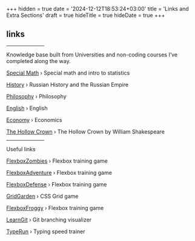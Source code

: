 +++
hidden = true
date = '2024-12-12T18:53:24+03:00'
title = 'Links and Extra Sections'
draft = true
hideTitle = true 
hideDate = true
+++

<div>
<h2 class="mt5">
links
</h2>
<div class="typed-container">
<span id="typed-2"></span>
<div class="typed-strings" style="display: none;">
<p>Links to extra blog sections and useful resources.</p>
</div>
</div>
<hr style="width: 100px;">
<p>
Knowledge base built from Universities and non-coding courses I’ve completed along the way.
</p>
<p>
<a href="/sma/">Special Math</a> &rsaquo; Special math and intro to statistics</p>
<p>
<a href="/history/">History</a> &rsaquo; Russian History and the Russian Empire
</p>
<p>
<a href="/philosophy/">Philosophy</a> &rsaquo; Philosophy
</p>
<p>
<a href="/english/">English</a> &rsaquo; English
</p>
<p>
<a href="/economy/">Economy</a> &rsaquo; Economics
</p>
<p>
<a href="/the_hollow_crown/">The Hollow Crown</a> &rsaquo; The Hollow Crown by William Shakespeare
</p>
<hr style="width: 100px;">
<p>
Useful links
</p>
<p>
<a href="https://mastery.games/flexboxzombies/" target="_blank">FlexboxZombies</a> &rsaquo; Flexbox training game
</p>
<p>
<a href="https://codingfantasy.com/games/flexboxadventure/play" target="_blank">FlexboxAdventure</a> &rsaquo; Flexbox training game
</p>
<p>
<a href="http://www.flexboxdefense.com/" target="_blank">FlexboxDefense</a> &rsaquo; Flexbox training game
</p>
<p>
<a href="https://cssgridgarden.com" target="_blank">GridGarden</a> &rsaquo; CSS Grid game
</p>
<p>
<a href="https://flexboxfroggy.com/" target="_blank">FlexboxFroggy</a> &rsaquo; Flexbox training game
</p>
<p>
<a href="https://learngitbranching.js.org" target="_blank">LearnGit</a> &rsaquo; Git branching visualizer
</p>
<p>
<a href="https://typerun.top" target="_blank">TypeRun</a> &rsaquo; Typing speed trainer
</p>
</div>
